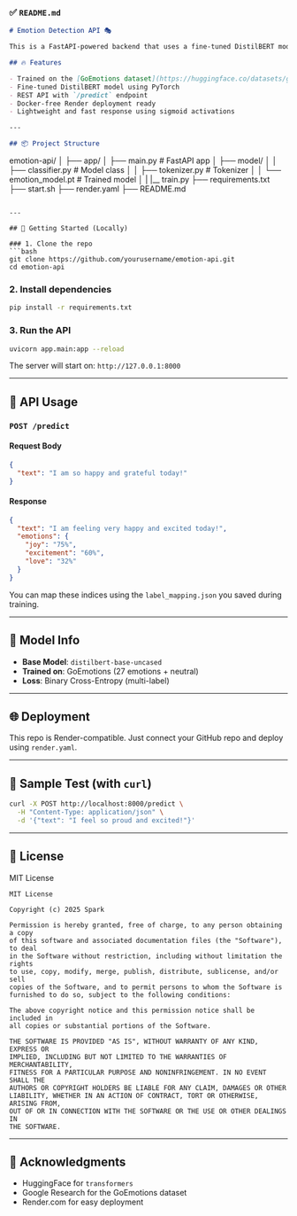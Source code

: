 
### ✅ `README.md`

```markdown
# Emotion Detection API 🎭

This is a FastAPI-powered backend that uses a fine-tuned DistilBERT model to detect emotions from text. It supports multi-label classification with 28 emotion categories, based on the GoEmotions dataset from Google.

## 🔥 Features

- Trained on the [GoEmotions dataset](https://huggingface.co/datasets/go_emotions)
- Fine-tuned DistilBERT model using PyTorch
- REST API with `/predict` endpoint
- Docker-free Render deployment ready
- Lightweight and fast response using sigmoid activations

---

## 📦 Project Structure

```

emotion-api/
│
├── app/
│   ├── main.py                 # FastAPI app
│   ├── model/
│   │   ├── classifier.py       # Model class
│   │   ├── tokenizer.py        # Tokenizer
│   │   └── emotion_model.pt            # Trained model
│   |   |__ train.py
├── requirements.txt
├── start.sh
├── render.yaml
├── README.md

````

---

## 🚀 Getting Started (Locally)

### 1. Clone the repo
```bash
git clone https://github.com/yourusername/emotion-api.git
cd emotion-api
````

### 2. Install dependencies

```bash
pip install -r requirements.txt
```

### 3. Run the API

```bash
uvicorn app.main:app --reload
```

The server will start on: `http://127.0.0.1:8000`

---

## 🔌 API Usage

### `POST /predict`

#### Request Body

```json
{
  "text": "I am so happy and grateful today!"
}
```

#### Response

```json
{
  "text": "I am feeling very happy and excited today!",
  "emotions": {
    "joy": "75%",
    "excitement": "60%",
    "love": "32%"
  }
}

```

You can map these indices using the `label_mapping.json` you saved during training.

---

## 🧠 Model Info

* **Base Model**: `distilbert-base-uncased`
* **Trained on**: GoEmotions (27 emotions + neutral)
* **Loss**: Binary Cross-Entropy (multi-label)

---

## 🌐 Deployment

This repo is Render-compatible. Just connect your GitHub repo and deploy using `render.yaml`.

---

## 🧪 Sample Test (with `curl`)

```bash
curl -X POST http://localhost:8000/predict \
  -H "Content-Type: application/json" \
  -d '{"text": "I feel so proud and excited!"}'
```

---

## 📜 License

MIT License

```
MIT License

Copyright (c) 2025 Spark

Permission is hereby granted, free of charge, to any person obtaining a copy
of this software and associated documentation files (the "Software"), to deal
in the Software without restriction, including without limitation the rights  
to use, copy, modify, merge, publish, distribute, sublicense, and/or sell  
copies of the Software, and to permit persons to whom the Software is  
furnished to do so, subject to the following conditions:  

The above copyright notice and this permission notice shall be included in  
all copies or substantial portions of the Software.  

THE SOFTWARE IS PROVIDED "AS IS", WITHOUT WARRANTY OF ANY KIND, EXPRESS OR  
IMPLIED, INCLUDING BUT NOT LIMITED TO THE WARRANTIES OF MERCHANTABILITY,  
FITNESS FOR A PARTICULAR PURPOSE AND NONINFRINGEMENT. IN NO EVENT SHALL THE  
AUTHORS OR COPYRIGHT HOLDERS BE LIABLE FOR ANY CLAIM, DAMAGES OR OTHER  
LIABILITY, WHETHER IN AN ACTION OF CONTRACT, TORT OR OTHERWISE, ARISING FROM,  
OUT OF OR IN CONNECTION WITH THE SOFTWARE OR THE USE OR OTHER DEALINGS IN  
THE SOFTWARE.
```

---

## 🙌 Acknowledgments

* HuggingFace for `transformers`
* Google Research for the GoEmotions dataset
* Render.com for easy deployment

```


